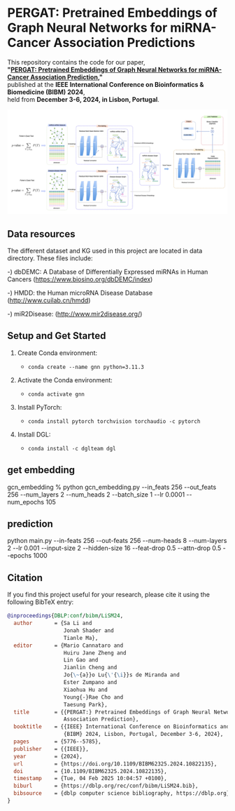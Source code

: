 # PERGAT: Pretrained Embeddings of Graph Neural Networks for miRNA-Cancer Association Predictions

This repository contains the code for our paper,  
**"[PERGAT: Pretrained Embeddings of Graph Neural Networks for miRNA-Cancer Association Prediction](https://ieeexplore.ieee.org/document/10822135),"**  
published at the **IEEE International Conference on Bioinformatics & Biomedicine (BIBM) 2024**,  
held from **December 3-6, 2024, in Lisbon, Portugal**.


![Alt text](images/_miRNA_disease_prediction.png)

## Data resources
The different dataset and KG used in this project are located in data directory. These files include:

-) dbDEMC: A Database of Differentially Expressed miRNAs in Human Cancers (https://www.biosino.org/dbDEMC/index)

-) HMDD: the Human microRNA Disease Database (http://www.cuilab.cn/hmdd)

-) miR2Disease: (http://www.mir2disease.org/)

## Setup and Get Started

1. Create Conda environment:
   - `conda create --name gnn python=3.11.3`

2. Activate the Conda environment:
   - `conda activate gnn`

3. Install PyTorch:
   - `conda install pytorch torchvision torchaudio -c pytorch`

4. Install DGL:
   - `conda install -c dglteam dgl`


## get embedding
gcn_embedding % python gcn_embedding.py --in_feats 256 --out_feats 256 --num_layers 2 --num_heads 2 --batch_size 1 --lr 0.0001 --num_epochs 105

## prediction
python main.py --in-feats 256 --out-feats 256 --num-heads 8 --num-layers 2 --lr 0.001 --input-size 2 --hidden-size 16 --feat-drop 0.5 --attn-drop 0.5 --epochs 1000    

## Citation

If you find this project useful for your research, please cite it using the following BibTeX entry:

```bibtex
@inproceedings{DBLP:conf/bibm/LiSM24,
  author       = {Sa Li and
                  Jonah Shader and
                  Tianle Ma},
  editor       = {Mario Cannataro and
                  Huiru Jane Zheng and
                  Lin Gao and
                  Jianlin Cheng and
                  Jo{\~{a}}o Lu{\'{\i}}s de Miranda and
                  Ester Zumpano and
                  Xiaohua Hu and
                  Young{-}Rae Cho and
                  Taesung Park},
  title        = {{PERGAT:} Pretrained Embeddings of Graph Neural Networks for miRNA-Cancer
                  Association Prediction},
  booktitle    = {{IEEE} International Conference on Bioinformatics and Biomedicine,
                  {BIBM} 2024, Lisbon, Portugal, December 3-6, 2024},
  pages        = {5776--5785},
  publisher    = {{IEEE}},
  year         = {2024},
  url          = {https://doi.org/10.1109/BIBM62325.2024.10822135},
  doi          = {10.1109/BIBM62325.2024.10822135},
  timestamp    = {Tue, 04 Feb 2025 10:04:57 +0100},
  biburl       = {https://dblp.org/rec/conf/bibm/LiSM24.bib},
  bibsource    = {dblp computer science bibliography, https://dblp.org}
}
